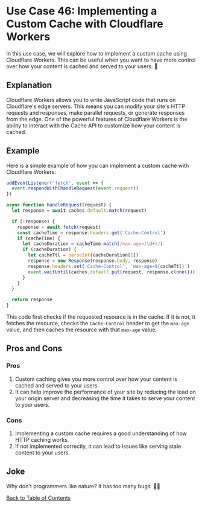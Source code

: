 # Use Case 46: Implementing a Custom Cache with Cloudflare Workers

In this use case, we will explore how to implement a custom cache using Cloudflare Workers. This can be useful when you want to have more control over how your content is cached and served to your users. 🚀

## Explanation

Cloudflare Workers allows you to write JavaScript code that runs on Cloudflare's edge servers. This means you can modify your site's HTTP requests and responses, make parallel requests, or generate responses from the edge. One of the powerful features of Cloudflare Workers is the ability to interact with the Cache API to customize how your content is cached.

## Example

Here is a simple example of how you can implement a custom cache with Cloudflare Workers:

```javascript
addEventListener('fetch', event => {
  event.respondWith(handleRequest(event.request))
})

async function handleRequest(request) {
  let response = await caches.default.match(request)

  if (!response) {
    response = await fetch(request)
    const cacheTime = response.headers.get('Cache-Control')
    if (cacheTime) {
      let cacheDuration = cacheTime.match(/max-age=(\d+)/)
      if (cacheDuration) {
        let cacheTtl = parseInt(cacheDuration[1])
        response = new Response(response.body, response)
        response.headers.set('Cache-Control', `max-age=${cacheTtl}`)
        event.waitUntil(caches.default.put(request, response.clone()))
      }
    }
  }

  return response
}
```

This code first checks if the requested resource is in the cache. If it is not, it fetches the resource, checks the `Cache-Control` header to get the `max-age` value, and then caches the resource with that `max-age` value.

## Pros and Cons

### Pros

1. Custom caching gives you more control over how your content is cached and served to your users.
2. It can help improve the performance of your site by reducing the load on your origin server and decreasing the time it takes to serve your content to your users.

### Cons

1. Implementing a custom cache requires a good understanding of how HTTP caching works.
2. If not implemented correctly, it can lead to issues like serving stale content to your users.

## Joke

Why don't programmers like nature? It has too many bugs. 🐛😂

[Back to Table of Contents](./table_of_contents.md)